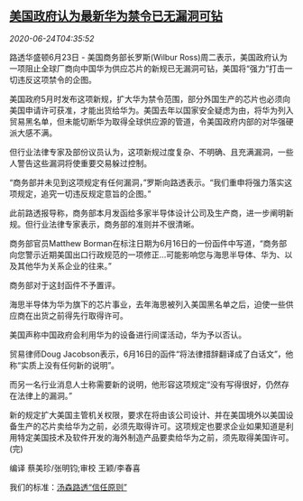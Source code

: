 <!--1592974469000-->
[美国政府认为最新华为禁令已无漏洞可钻](https://cn.reuters.com/article/usa-huawei-ross-0623-tues-idCNKBS23V0IX)
------

<div><i>2020-06-24T04:35:52</i></div><div class="StandardArticleBody_body"><p>路透华盛顿6月23日 - 美国商务部长罗斯(Wilbur Ross)周二表示，美国政府认为一项阻止全球厂商向中国华为供应芯片的新规已无漏洞可钻，美国将“强力”打击一切违反这项禁令的企图。 </p><p>美国政府5月时发布这项新规，扩大华为禁令范围，部分外国生产的芯片也必须向美国申请许可获准，才能出货给华为。美国去年以国家安全疑虑为由，将华为列入贸易黑名单，但未能切断华为取得全球供应源的管道，令美国政府内部的对华强硬派大感不满。 </p><p>但行业法律专家及部份议员认为，这项新规过度复杂、不明确、且充满漏洞，一些人警告这些漏洞将使重要交易躲过控制。 </p><p>“商务部并未见到这项规定有任何漏洞，”罗斯向路透表示。“我们重申将强力落实这项规定，追究一切违反规定意旨的企图。” </p><p>此前路透报导称，商务部本月发函给多家半导体设计公司及生产商，进一步阐明新规。但行业法律专家表示，商务部的准则并不很清晰。 </p><p>商务部官员Matthew Borman在标注日期为6月16日的一份函件中写道，“商务部向您警示近期美国出口行政规范的一项修正...可能影响您与海思半导体、华为、以及其他华为关系企业的往来。” </p><p>商务部对于这封函件不予置评。 </p><p>海思半导体为华为旗下的芯片事业，去年海思被列入美国黑名单之后，迫使一些供应商在出货之前得先行取得许可。 </p><p>美国声称中国政府会利用华为的设备进行间谍活动，华为予以否认。 </p><p>贸易律师Doug Jacobson表示，6月16日的函件“将法律措辞翻译成了白话文”，他称“实质上没有任何新的说明”。 </p><p>而另一名行业消息人士称需要新的说明，他形容这项规定“没有写得很好，仍然存在法律上的漏洞。” </p><p>新的规定扩大美国主管机关权限，要求在将由该公司设计、并在美国境外以美国设备生产的芯片卖给华为之前，必须先取得许可。这项规定也要求企业如果知道是利用特定美国技术及软件开发的海外制造产品要卖给华为之前，须先取得美国许可。(完) </p><div class="Attribution_container"><div class="Attribution_attribution"><p class="Attribution_content">编译 蔡美珍/张明钧;审校 王颖/李春喜 </p></div></div><div class="StandardArticleBody_trustBadgeContainer"><span class="StandardArticleBody_trustBadgeTitle">我们的标准：</span><span class="trustBadgeUrl"><a href="https://www.thomsonreuters.cn/content/dam/openweb/documents/pdf/china/brochures/about-us-1.pdf">汤森路透“信任原则”</a></span></div></div>
